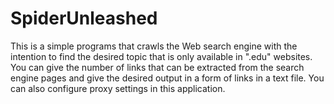 # SpiderUnleashed
This is a simple programs that crawls the Web search engine with the intention to find the desired topic that is only available in ".edu" websites. You can give the number of links that can be extracted from the search engine pages and give the desired output in a form of links in a text file. You can also configure proxy settings in this application.
